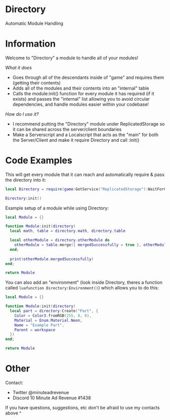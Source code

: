 # Directory
Automatic Module Handling

# Information
Welcome to "Directory" a module to handle all of your modules!

*What it does*
  - Goes through all of the descendants inside of "game" and requires them (getting their contents)
  - Adds all of the modules and their contents into an "internal" table
  - Calls the module:init() function for every module it has required (if it exists) and passes the "internal" list allowing you to avoid circular dependencies, and handle modules easier within your codebase!

*How do I use it?*
  - I recommend putting the "Directory" module under ReplicatedStorage so it can be shared across the server/client boundaries
  - Make a Serverscript and a Localscript that acts as the "main" for both the Server/Client and make it require Directory and call :init()

# Code Examples
This will get every module that it can reach and automatically require & pass the directory into it:
```lua
local Directory = require(game:GetService("ReplicatedStorage"):WaitForChild("Directory")

Directory:init()
```

Example setup of a module while using Directory:
```lua
local Module = {}

function Module:init(directory)
  local math, table = directory.math, directory.table

  local otherModule = directory.otherModule do 
    otherModule = table.merge({ mergedSuccessfully = true }, otherModule)
  end;
  
  print(otherModule.mergedSuccessfully)
end;

return Module
```

You can also add an "environment" (look inside Directory, theres a function called ```luafunction Directory:Environment()```) which allows you to do this:
```lua
local Module = {}

function Module:init(directory)
  local part = directory:Create("Part", {
    Color = Color3.fromRGB(255, 0, 0),
    Material = Enum.Material.Neon,
    Name = "Example Part",
    Parent = workspace
  })
end;

return Module
```

# Other
Contact:
  - Twitter @minuteadrevenue
  - Discord 10 Minute Ad Revenue #1438

If you have questions, suggestions, etc don't be afraid to use my contacts above ^
